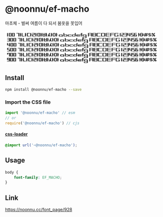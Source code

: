 # @noonnu/ef-macho

마초체 - 벌써 여름이 다 되서 봄옷을 못입어

![example](./example.png)

## Install

```bash
npm install @noonnu/ef-macho --save
```

### Import the CSS file

```js
import '@noonnu/ef-macho' // esm
// or
require('@noonnu/ef-macho') // cjs
```

#### [css-loader](https://github.com/webpack-contrib/css-loader)

```css
@import url('~@noonnu/ef-macho');
```

## Usage

```css
body {
    font-family: EF_MACHO;
}
```

## Link

https://noonnu.cc/font_page/928
